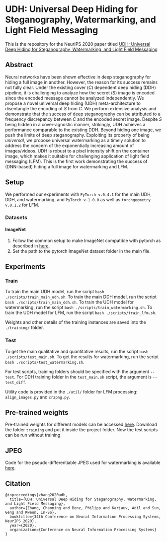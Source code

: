 # UDH: Universal Deep Hiding for Steganography, Watermarking, and Light Field Messaging
This is the repository for the NeurIPS 2020 paper titled [UDH: Universal Deep Hiding for Steganography, Watermarking, and Light Field Messaging](https://papers.nips.cc/paper/2020/file/73d02e4344f71a0b0d51a925246990e7-Paper.pdf)

## Abstract
Neural networks have been shown effective in deep steganography for hiding a full image in another. However, the reason for its success remains not fully clear. Under the existing cover (*C*) dependent deep hiding (DDH) pipeline, it is challenging to analyze how the secret (*S*) image is encoded since the encoded message cannot be analyzed independently. We propose a novel universal deep hiding (UDH) meta-architecture to disentangle the encoding of *S* from *C*. We perform extensive analysis and demonstrate that the success of deep steganography can be attributed to a frequency discrepancy between *C* and the encoded secret image. Despite *S* being hidden in a cover-agnostic manner, strikingly, UDH achieves a performance comparable to the existing DDH. Beyond hiding one image, we push the limits of deep steganography. Exploiting its property of being *universal*, we propose universal watermarking as a timely solution to address the concern of the exponentially increasing amount of images/videos. UDH is robust to a pixel intensity shift on the container image, which makes it suitable for challenging application of light field messaging (LFM). This is the first work demonstrating the success of (DNN-based) hiding a full image for watermarking and LFM.

## Setup 
We performed our experiments with `PyTorch v.0.4.1` for the main UDH, DDH, and watermarking, and `PyTorch v.1.0.0` as well as `torchgeometry v.0.1.2` for LFM.

### Datasets 
#### ImageNet
 1. Follow the common setup to make ImageNet compatible with pytorch as described in [here](https://github.com/pytorch/examples/tree/master/imagenet).
 2. Set the path to the pytorch ImageNet dataset folder in the main file.

## Experiments
### Train
To train the main UDH model, run the script `bash ./scripts/train_main_udh.sh`.
To train the main DDH model, run the script `bash ./scripts/train_main_ddh.sh`.
To train the UDH model for watermarking, run the script `bash ./scripts/train_watermarking.sh`.
To train the UDH model for LFM, run the script `bash ./scripts/train_lfm.sh`.

Weights and other details of the training instances are saved into the `./training/` folder.

### Test
To get the main qualitative and quantitative results, run the script `bash ./scripts/test_main.sh`.
To get the results for watermarking, run the script `bash ./scripts/test_watermarking.sh`.

For test scripts, training folders should be specified with the argument `--test`. 
For DDH training folder in the `test_main.sh` script, the argument is `--test_diff`.

Utility code is provided in the `./util/` folder for LFM processing: `align_images.py` and `cr2png.py`.

## Pre-trained weights
Pre-trained weights for different models can be accessed [here](https://cloud.frameau.xyz/index.php/s/dFGagRWystSss7D). 
Download the folder `training` and put it inside the project folder. Now the test scripts can be run without training.

## JPEG
Code for the pseudo-differentiable JPEG used for watermarking is available [here](https://github.com/ChaoningZhang/Pseudo-Differentiable-JPEG).

## Citation
```
@inproceedings{zhang2020udh,
  title={UDH: Universal Deep Hiding for Steganography, Watermarking, and Light Field Messaging},
  author={Zhang, Chaoning and Benz, Philipp and Karjauv, Adil and Sun, Geng and Kweon, In-So},
  booktitle={34th Conference on Neural Information Processing Systems, NeurIPS 2020},
  year={2020},
  organization={Conference on Neural Information Processing Systems}
}
```